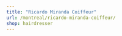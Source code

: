 ```yaml
---
title: "Ricardo Miranda Coiffeur"
url: /montreal/ricardo-miranda-coiffeur/
shop: hairdresser
---
```

